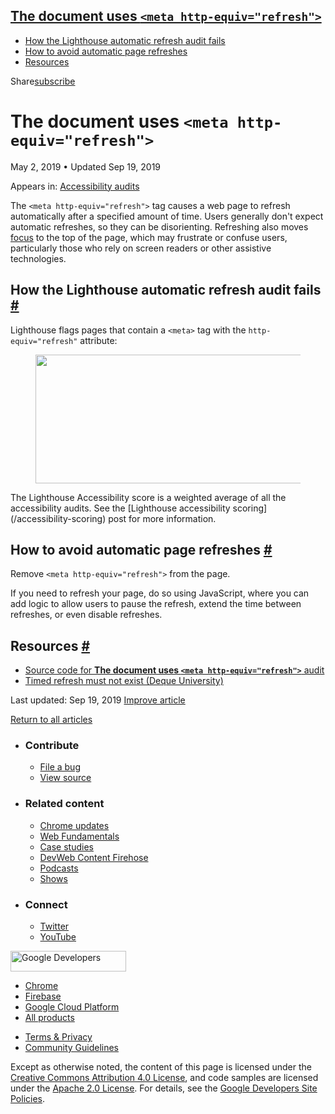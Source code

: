 ## <a href="#the-document-uses-lesscodegreaterandltmeta-http-equivandquotrefreshandquotandgtlesscodegreater" class="w-toc__header--link">The document uses <code>&lt;meta http-equiv="refresh"&gt;</code></a>

- [How the Lighthouse automatic refresh audit fails](#how-the-lighthouse-automatic-refresh-audit-fails)
- [How to avoid automatic page refreshes](#how-to-avoid-automatic-page-refreshes)
- [Resources](#resources)

Share<a href="/newsletter/" class="gc-analytics-event w-actions__fab w-actions__fab--subscribe"><span>subscribe</span></a>

# The document uses `<meta http-equiv="refresh">`

May 2, 2019 <span class="w-author__separator">•</span> Updated Sep 19, 2019

<span class="w-post-signpost__title">Appears in:</span> <a href="/lighthouse-accessibility" class="w-post-signpost__link">Accessibility audits</a>

The `<meta http-equiv="refresh">` tag causes a web page to refresh automatically after a specified amount of time. Users generally don't expect automatic refreshes, so they can be disorienting. Refreshing also moves [focus](/keyboard-access/#focus-and-the-tab-order) to the top of the page, which may frustrate or confuse users, particularly those who rely on screen readers or other assistive technologies.

## How the Lighthouse automatic refresh audit fails <a href="#how-the-lighthouse-automatic-refresh-audit-fails" class="w-headline-link">#</a>

Lighthouse flags pages that contain a `<meta>` tag with the `http-equiv="refresh"` attribute:

<figure><img src="https://web-dev.imgix.net/image/tcFciHGuF3MxnTr1y5ue01OGLBn2/5TcgGsJJyQXpwvepkcXx.png?auto=format" class="w-screenshot" sizes="(min-width: 800px) 800px, calc(100vw - 48px)" srcset="https://web-dev.imgix.net/image/tcFciHGuF3MxnTr1y5ue01OGLBn2/5TcgGsJJyQXpwvepkcXx.png?auto=format&amp;w=200 200w, https://web-dev.imgix.net/image/tcFciHGuF3MxnTr1y5ue01OGLBn2/5TcgGsJJyQXpwvepkcXx.png?auto=format&amp;w=228 228w, https://web-dev.imgix.net/image/tcFciHGuF3MxnTr1y5ue01OGLBn2/5TcgGsJJyQXpwvepkcXx.png?auto=format&amp;w=260 260w, https://web-dev.imgix.net/image/tcFciHGuF3MxnTr1y5ue01OGLBn2/5TcgGsJJyQXpwvepkcXx.png?auto=format&amp;w=296 296w, https://web-dev.imgix.net/image/tcFciHGuF3MxnTr1y5ue01OGLBn2/5TcgGsJJyQXpwvepkcXx.png?auto=format&amp;w=338 338w, https://web-dev.imgix.net/image/tcFciHGuF3MxnTr1y5ue01OGLBn2/5TcgGsJJyQXpwvepkcXx.png?auto=format&amp;w=385 385w, https://web-dev.imgix.net/image/tcFciHGuF3MxnTr1y5ue01OGLBn2/5TcgGsJJyQXpwvepkcXx.png?auto=format&amp;w=439 439w, https://web-dev.imgix.net/image/tcFciHGuF3MxnTr1y5ue01OGLBn2/5TcgGsJJyQXpwvepkcXx.png?auto=format&amp;w=500 500w, https://web-dev.imgix.net/image/tcFciHGuF3MxnTr1y5ue01OGLBn2/5TcgGsJJyQXpwvepkcXx.png?auto=format&amp;w=571 571w, https://web-dev.imgix.net/image/tcFciHGuF3MxnTr1y5ue01OGLBn2/5TcgGsJJyQXpwvepkcXx.png?auto=format&amp;w=650 650w, https://web-dev.imgix.net/image/tcFciHGuF3MxnTr1y5ue01OGLBn2/5TcgGsJJyQXpwvepkcXx.png?auto=format&amp;w=741 741w, https://web-dev.imgix.net/image/tcFciHGuF3MxnTr1y5ue01OGLBn2/5TcgGsJJyQXpwvepkcXx.png?auto=format&amp;w=845 845w, https://web-dev.imgix.net/image/tcFciHGuF3MxnTr1y5ue01OGLBn2/5TcgGsJJyQXpwvepkcXx.png?auto=format&amp;w=964 964w, https://web-dev.imgix.net/image/tcFciHGuF3MxnTr1y5ue01OGLBn2/5TcgGsJJyQXpwvepkcXx.png?auto=format&amp;w=1098 1098w, https://web-dev.imgix.net/image/tcFciHGuF3MxnTr1y5ue01OGLBn2/5TcgGsJJyQXpwvepkcXx.png?auto=format&amp;w=1252 1252w, https://web-dev.imgix.net/image/tcFciHGuF3MxnTr1y5ue01OGLBn2/5TcgGsJJyQXpwvepkcXx.png?auto=format&amp;w=1428 1428w, https://web-dev.imgix.net/image/tcFciHGuF3MxnTr1y5ue01OGLBn2/5TcgGsJJyQXpwvepkcXx.png?auto=format&amp;w=1600 1600w" width="800" height="206" /></figure>The Lighthouse Accessibility score is a weighted average of all the accessibility audits. See the [Lighthouse accessibility scoring](/accessibility-scoring) post for more information.

## How to avoid automatic page refreshes <a href="#how-to-avoid-automatic-page-refreshes" class="w-headline-link">#</a>

Remove `<meta http-equiv="refresh">` from the page.

If you need to refresh your page, do so using JavaScript, where you can add logic to allow users to pause the refresh, extend the time between refreshes, or even disable refreshes.

## Resources <a href="#resources" class="w-headline-link">#</a>

- [Source code for **The document uses `<meta http-equiv="refresh">`** audit](https://github.com/GoogleChrome/lighthouse/blob/master/lighthouse-core/audits/accessibility/meta-refresh.js)
- [Timed refresh must not exist (Deque University)](https://dequeuniversity.com/rules/axe/3.3/meta-refresh)

<span class="w-mr--sm">Last updated: Sep 19, 2019 </span>[Improve article](https://github.com/GoogleChrome/web.dev/blob/master/src/site/content/en/lighthouse-accessibility/meta-refresh/index.md)

<a href="/lighthouse-accessibility" class="gc-analytics-event w-article-navigation__link w-article-navigation__link--back w-article-navigation__link--single">Return to all articles</a>

- ### Contribute

  - <a href="https://github.com/GoogleChrome/web.dev/issues/new?assignees=&amp;labels=bug&amp;template=bug_report.md&amp;title=" class="w-footer__linkbox-link">File a bug</a>
  - <a href="https://github.com/googlechrome/web.dev" class="w-footer__linkbox-link">View source</a>

- ### Related content

  - <a href="https://blog.chromium.org/" class="w-footer__linkbox-link">Chrome updates</a>
  - <a href="https://developers.google.com/web/" class="w-footer__linkbox-link">Web Fundamentals</a>
  - <a href="https://developers.google.com/web/showcase/" class="w-footer__linkbox-link">Case studies</a>
  - <a href="https://devwebfeed.appspot.com/" class="w-footer__linkbox-link">DevWeb Content Firehose</a>
  - <a href="/podcasts/" class="w-footer__linkbox-link">Podcasts</a>
  - <a href="/shows/" class="w-footer__linkbox-link">Shows</a>

- ### Connect

  - <a href="https://www.twitter.com/ChromiumDev" class="w-footer__linkbox-link">Twitter</a>
  - <a href="https://www.youtube.com/user/ChromeDevelopers" class="w-footer__linkbox-link">YouTube</a>

<a href="https://developers.google.com/" class="w-footer__utility-logo-link"><img src="/images/lockup-color.png" alt="Google Developers" class="w-footer__utility-logo" width="185" height="33" /></a>

- <a href="https://developer.chrome.com/" class="w-footer__utility-link">Chrome</a>
- <a href="https://firebase.google.com/" class="w-footer__utility-link">Firebase</a>
- <a href="https://cloud.google.com/" class="w-footer__utility-link">Google Cloud Platform</a>
- <a href="https://developers.google.com/products" class="w-footer__utility-link">All products</a>

<!-- -->

- <a href="https://policies.google.com/" class="w-footer__utility-link">Terms &amp; Privacy</a>
- <a href="/community-guidelines/" class="w-footer__utility-link">Community Guidelines</a>

Except as otherwise noted, the content of this page is licensed under the [Creative Commons Attribution 4.0 License](https://creativecommons.org/licenses/by/4.0/), and code samples are licensed under the [Apache 2.0 License](https://www.apache.org/licenses/LICENSE-2.0). For details, see the [Google Developers Site Policies](https://developers.google.com/terms/site-policies).
